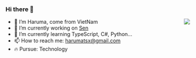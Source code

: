 ### Hi there 👋
<img align="right" src="https://github-readme-stats-one-bice.vercel.app/api?username=Haruma-VN&show_icons=true&include_all_commits=true&count_private=true&role=OWNER,ORGANIZATION_MEMBER,COLLABORATOR" />

- 👋 I’m Haruma, come from VietNam
- 🔭 I’m currently working on [Sen](https://github.com/Haruma-VN/Sen)
- 🌱 I’m currently learning TypeScript, C#, Python...
- 📫 How to reach me: harumatsx@gmail.com
- 🔥 Pursue: Technology
